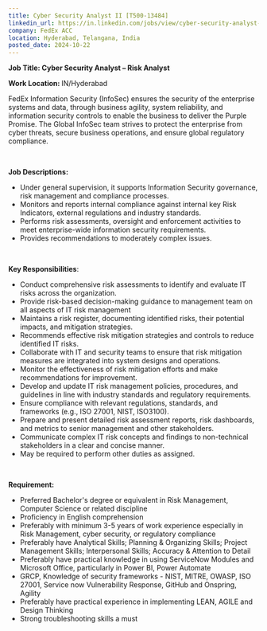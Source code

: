 ```yaml
---
title: Cyber Security Analyst II [T500-13484]
linkedin_url: https://in.linkedin.com/jobs/view/cyber-security-analyst-ii-t500-13484-at-fedex-acc-4002769418?position=2&pageNum=5&refId=GfT1YmPtI1K3NxEYA9nFLg%3D%3D&trackingId=IVZwLOKlXOD4aElfgIOdeQ%3D%3D
company: FedEx ACC
location: Hyderabad, Telangana, India
posted_date: 2024-10-22
---
```


<div class="description__text description__text--rich">
<section class="show-more-less-html" data-max-lines="5">
<div class="show-more-less-html__markup show-more-less-html__markup--clamp-after-5 relative overflow-hidden">
<p><strong>Job Title: Cyber Security Analyst – Risk Analyst</strong></p><p><strong>Work Location: </strong>IN/Hyderabad</p><p>FedEx Information Security (InfoSec) ensures the security of the enterprise systems and data, through business agility, system reliability, and information security controls to enable the business to deliver the Purple Promise. The Global InfoSec team strives to protect the enterprise from cyber threats, secure business operations, and ensure global regulatory compliance. </p><p><br/></p><p><strong>Job Descriptions:</strong></p><ul><li>Under general supervision, it supports Information Security governance, risk management and compliance processes. </li><li>Monitors and reports internal compliance against internal key Risk Indicators, external regulations and industry standards. </li><li>Performs risk assessments, oversight and enforcement activities to meet enterprise-wide information security requirements. </li><li>Provides recommendations to moderately complex issues.</li></ul><p><br/></p><p><strong>Key Responsibilities</strong>:</p><ul><li>Conduct comprehensive risk assessments to identify and evaluate IT risks across the organization.</li><li>Provide risk-based decision-making guidance to management team on all aspects of IT risk management</li><li>Maintains a risk register, documenting identified risks, their potential impacts, and mitigation strategies.</li><li>Recommends effective risk mitigation strategies and controls to reduce identified IT risks.</li><li>Collaborate with IT and security teams to ensure that risk mitigation measures are integrated into system designs and operations.</li><li>Monitor the effectiveness of risk mitigation efforts and make recommendations for improvement.</li><li>Develop and update IT risk management policies, procedures, and guidelines in line with industry standards and regulatory requirements.</li><li>Ensure compliance with relevant regulations, standards, and frameworks (e.g., ISO 27001, NIST, ISO3100).</li><li>Prepare and present detailed risk assessment reports, risk dashboards, and metrics to senior management and other stakeholders.</li><li>Communicate complex IT risk concepts and findings to non-technical stakeholders in a clear and concise manner.</li><li>May be required to perform other duties as assigned.</li></ul><p><br/></p><p><strong>Requirement:</strong></p><ul><li>Preferred Bachelor's degree or equivalent in Risk Management, Computer Science or related discipline</li><li>Proficiency in English comprehension</li><li>Preferably with minimum 3-5 years of work experience especially in Risk Management, cyber security, or regulatory compliance</li><li>Preferably have Analytical Skills; Planning &amp; Organizing Skills; Project Management Skills; Interpersonal Skills; Accuracy &amp; Attention to Detail</li><li>Preferably have practical knowledge in using ServiceNow Modules and Microsoft Office, particularly in Power BI, Power Automate</li><li>GRCP, Knowledge of security frameworks - NIST, MITRE, OWASP, ISO 27001, Service now Vulnerability Response, GitHub and Onspring, Agility</li><li>Preferably have practical experience in implementing LEAN, AGILE and Design Thinking</li><li>Strong troubleshooting skills a must</li></ul>
</div>


<!-- --> </section>
</div>
